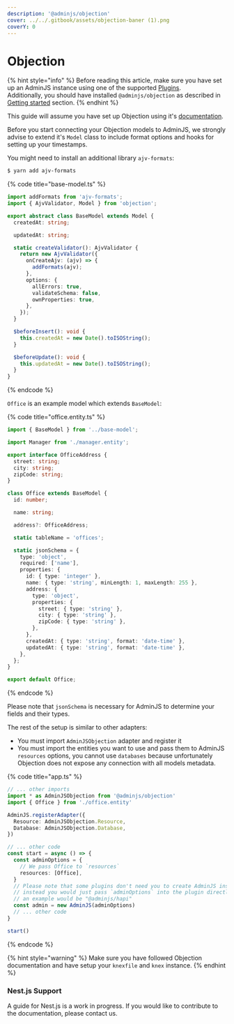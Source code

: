 ```yaml
---
description: '@adminjs/objection'
cover: ../../.gitbook/assets/objection-baner (1).png
coverY: 0
---
```


# Objection

{% hint style="info" %}
Before reading this article, make sure you have set up an AdminJS instance using one of the supported [Plugins](../plugins/).\
Additionally, you should have installed `@adminjs/objection` as described in [Getting started](../getting-started.md) section.
{% endhint %}

This guide will assume you have set up Objection using it's [documentation](https://vincit.github.io/objection.js/guide/).

Before you start connecting your Objection models to AdminJS, we strongly advise to extend it's `Model` class to include format options and hooks for setting up your timestamps.

You might need to install an additional library `ajv-formats`:

```bash
$ yarn add ajv-formats
```

{% code title="base-model.ts" %}
```typescript
import addFormats from 'ajv-formats';
import { AjvValidator, Model } from 'objection';

export abstract class BaseModel extends Model {
  createdAt: string;

  updatedAt: string;

  static createValidator(): AjvValidator {
    return new AjvValidator({
      onCreateAjv: (ajv) => {
        addFormats(ajv);
      },
      options: {
        allErrors: true,
        validateSchema: false,
        ownProperties: true,
      },
    });
  }

  $beforeInsert(): void {
    this.createdAt = new Date().toISOString();
  }

  $beforeUpdate(): void {
    this.updatedAt = new Date().toISOString();
  }
}

```
{% endcode %}

`Office` is an example model which extends `BaseModel`:

{% code title="office.entity.ts" %}
```typescript
import { BaseModel } from '../base-model';

import Manager from './manager.entity';

export interface OfficeAddress {
  street: string;
  city: string;
  zipCode: string;
}

class Office extends BaseModel {
  id: number;

  name: string;

  address?: OfficeAddress;

  static tableName = 'offices';

  static jsonSchema = {
    type: 'object',
    required: ['name'],
    properties: {
      id: { type: 'integer' },
      name: { type: 'string', minLength: 1, maxLength: 255 },
      address: {
        type: 'object',
        properties: {
          street: { type: 'string' },
          city: { type: 'string' },
          zipCode: { type: 'string' },
        },
      },
      createdAt: { type: 'string', format: 'date-time' },
      updatedAt: { type: 'string', format: 'date-time' },
    },
  };
}

export default Office;
```
{% endcode %}

Please note that `jsonSchema` is necessary for AdminJS to determine your fields and their types.

The rest of the setup is similar to other adapters:

* You must import `AdminJSObjection` adapter and register it
* You must import the entities you want to use and pass them to AdminJS `resources` options, you cannot use `databases` because unfortunately Objection does not expose any connection with all models metadata.

{% code title="app.ts" %}
```typescript
// ... other imports
import * as AdminJSObjection from '@adminjs/objection'
import { Office } from './office.entity'

AdminJS.registerAdapter({
  Resource: AdminJSObjection.Resource,
  Database: AdminJSObjection.Database,
})

// ... other code
const start = async () => {
  const adminOptions = {
    // We pass Office to `resources`
    resources: [Office],
  }
  // Please note that some plugins don't need you to create AdminJS instance manually,
  // instead you would just pass `adminOptions` into the plugin directly,
  // an example would be "@adminjs/hapi"
  const admin = new AdminJS(adminOptions)
  // ... other code
}

start()
```
{% endcode %}

{% hint style="warning" %}
Make sure you have followed Objection documentation and have setup your `knexfile` and `knex` instance.
{% endhint %}

### Nest.js Support

A guide for Nest.js is a work in progress. If you would like to contribute to the documentation, please contact us.
